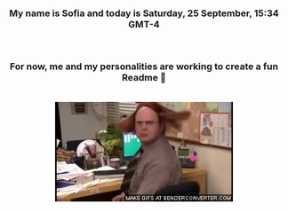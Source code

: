 


<div align="center">
<h3 >My name is Sofia and today is Saturday, 25 September, 15:34 GMT-4</h3><br>
<h3 >For now, me and my personalities are working to create a fun Readme 👋
</h3><br>
<img src='img/dwight.gif' alt='working...'/>
</div>
